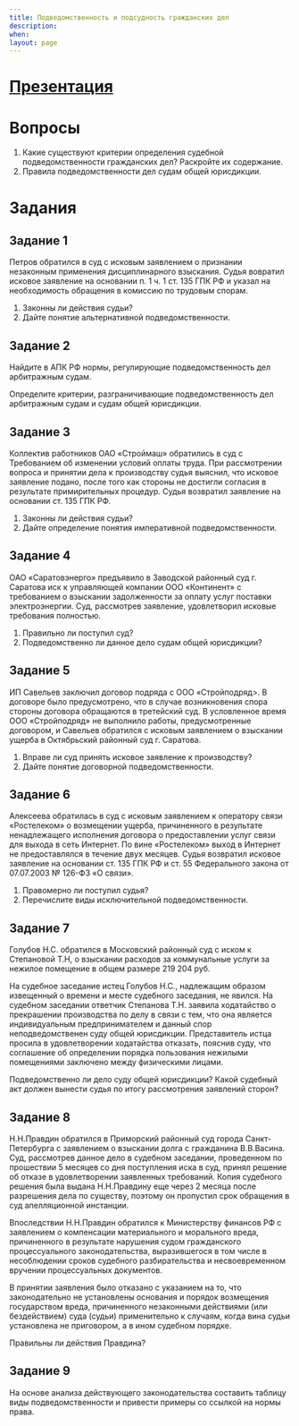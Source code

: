 ```yaml
---
title: Подведомственность и подсудность гражданских дел
description:
when:
layout: page
---
```


# [Презентация](./7/Podvedomstvennost_I_Podsudnost_Grazhdanskikh_Del.pptx)

# Вопросы

1. Какие существуют критерии определения судебной подведомственности гражданских дел? Раскройте их содержание.
2. Правила подведомственности дел судам общей юрисдикции.

# Задания

## Задание 1

Петров обратился в суд с исковым заявлением о признании незаконным применения дисциплинарного взыскания. Судья вовратил исковое заявление на основании п. 1 ч. 1 ст. 135 ГПК РФ и указал на необходимость обращения в комиссию по трудовым спорам.

1. Законны ли действия судьи?
2. Дайте понятие альтернативной подведомственности.

## Задание 2

Найдите в АПК РФ нормы, регулирующие подведомственность дел арбитражным судам.

Определите критерии, разграничивающие подведомственность дел арбитражным судам и судам общей юрисдикции.

## Задание 3

Коллектив работников ОАО «Строймаш» обратились в суд с Tpeбованием об изменении условий оплаты труда. При рассмотрении вопроса и принятии дела к производству судья выяснил, что исковое заявление подано, после того как стороны не достигли согласия в результате примирительных процедур. Судья возвратил заявление на основании ст. 135 ГПК РФ.

1. Законны ли действия судьи?
2. Дайте определение понятия императивной подведомственности.

## Задание 4

ОАО «Саратовэнерго» предъявило в Заводской районный суд г. Саратова иск к управляющей компании ООО «Континент» с требованием о взыскании задолженности за оплату услуг поставки электроэнергии. Суд, рассмотрев заявление, удовлетворил исковые требования полностью.

1. Правильно ли поступил суд?
2. Подведомственно ли данное дело судам общей юрисдикции?

## Задание 5

ИП Савельев заключил договор подряда с ООО «Стройподряд>. В договоре было предусмотрено, что в случае возникновения спора стороны договора обращаются в третейский суд. В условленное время ООО «Стройподряд» не выполнило работы, предусмотренные договором, и Савельев обратился с исковым заявлением о взыскании ущерба в Октябрьский районный суд г. Саратова.

1. Вправе ли суд принять исковое заявление к производству?
2. Дайте понятие договорной подведомственности.

## Задание 6

Алексеева обратилась в суд с исковым заявлением к оператору связи «Ростелеком» о возмещении ущерба, причиненного в результате ненадлежащего исполнения договора о предоставлении услуг связи для выхода в сеть Интернет. По вине «Ростелеком» выход в Интернет не предоставлялся в течение двух месяцев. Судья возвратил исковое заявление на основании ст. 135 ГПК РФ и ст. 55 Федерального закона от 07.07.2003 № 126-ФЗ «О связи».

1. Правомерно ли поступил судья?
2. Перечислите виды исключительной подведомственности.

## Задание 7

Голубов Н.С. обратился в Московский районный суд с иском к Степановой Т.Н, о взыскании расходов за коммунальные услуги за нежилое помещение в общем размере 219 204 руб.

На судебное заседание истец Голубов Н.С., надлежащим образом извещенный о времени и месте судебного заседания, не явился. На судебном заседании ответчик Степанова Т.Н. заявила ходатайство о прекрашении производства по делу в связи с тем, что она является индивидуальным предпринимателем и данный спор неподведомственен суду общей юрисдикции. Представитель истца просила в удовлетворении ходатайства отказать, пояснив суду, что соглашение об определении порядка пользования нежилыми помещениями заключено между физическими лицами.

Подведомственно ли дело суду общей юрисдикции? Какой судебный акт должен вынести судья по итогу рассмотрения заявлений сторон?

## Задание 8

Н.Н.Правдин обратился в Приморский районный суд города Санкт-Петербурга с заявлением о взыскании долга с гражданина В.В.Васина. Суд, рассмотрев данное дело в судебном заседании, проведенном по прошествии 5 месяцев со дня поступления иска в суд, принял решение об отказе в удовлетворении заявленных требований. Копия судебного решения была выдана Н.Н.Правдину еще через 2 месяца после разрешения дела по существу, поэтому он пропустил срок обращения в суд апелляционной инстанции.

Впоследствии Н.Н.Правдин обратился к Министерству финансов РФ с заявлением о компенсации материального и морального вреда, причиненного в результате нарушения судом гражданского процессуального законодательства, выразившегося в том числе в несоблюдении сроков судебного разбирательства и несвоевременном вручении процессуальных документов.

В принятии заявления было отказано с указанием на то, что законодательно не установлены основания и порядок возмещения государством вреда, причиненного незаконными действиями (или бездействием) суда (судьи) применительно к случаям, когда вина судьи установлена не приговором, а в ином судебном порядке.

Правильны ли действия Правдина? 

## Задание 9

На основе анализа действующего законодательства составить таблицу виды подведомственности и привести примеры со ссылкой на нормы права.